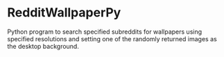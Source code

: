 # RedditWallpaperPy
Python program to search specified subreddits for wallpapers using specified resolutions and setting one of the randomly returned images as the desktop background.
